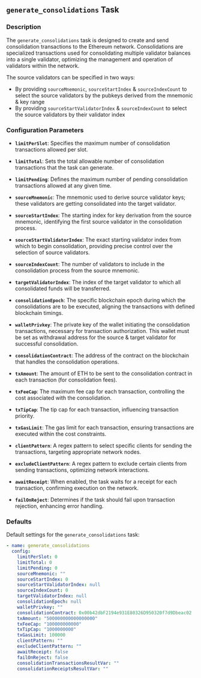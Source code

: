 ## `generate_consolidations` Task

### Description
The `generate_consolidations` task is designed to create and send consolidation transactions to the Ethereum network. Consolidations are specialized transactions used for consolidating multiple validator balances into a single validator, optimizing the management and operation of validators within the network.

The source validators can be specified in two ways:
- By providing `sourceMnemonic`, `sourceStartIndex` & `sourceIndexCount` to select the source validators by the pubkeys derived from the mnemonic & key range
- By providing `sourceStartValidatorIndex` & `sourceIndexCount` to select the source validators by their validator index

### Configuration Parameters

- **`limitPerSlot`**:
  Specifies the maximum number of consolidation transactions allowed per slot.

- **`limitTotal`**:
  Sets the total allowable number of consolidation transactions that the task can generate.

- **`limitPending`**:
  Defines the maximum number of pending consolidation transactions allowed at any given time.

- **`sourceMnemonic`**:
  The mnemonic used to derive source validator keys; these validators are getting consolidated into the target validator.

- **`sourceStartIndex`**:
  The starting index for key derivation from the source mnemonic, identifying the first source validator in the consolidation process.

- **`sourceStartValidatorIndex`**:
  The exact starting validator index from which to begin consolidation, providing precise control over the selection of source validators.

- **`sourceIndexCount`**:
  The number of validators to include in the consolidation process from the source mnemonic.

- **`targetValidatorIndex`**:
  The index of the target validator to which all consolidated funds will be transferred.

- **`consolidationEpoch`**:
  The specific blockchain epoch during which the consolidations are to be executed, aligning the transactions with defined blockchain timings.

- **`walletPrivkey`**:
  The private key of the wallet initiating the consolidation transactions, necessary for transaction authorization.
  This wallet must be set as withdrawal address for the source & target validator for successful consolidation.

- **`consolidationContract`**:
  The address of the contract on the blockchain that handles the consolidation operations.

- **`txAmount`**:
  The amount of ETH to be sent to the consolidation contract in each transaction (for consolidation fees).

- **`txFeeCap`**:
  The maximum fee cap for each transaction, controlling the cost associated with the consolidation.

- **`txTipCap`**:
  The tip cap for each transaction, influencing transaction priority.

- **`txGasLimit`**:
  The gas limit for each transaction, ensuring transactions are executed within the cost constraints.

- **`clientPattern`**:
  A regex pattern to select specific clients for sending the transactions, targeting appropriate network nodes.

- **`excludeClientPattern`**:
  A regex pattern to exclude certain clients from sending transactions, optimizing network interactions.

- **`awaitReceipt`**:
  When enabled, the task waits for a receipt for each transaction, confirming execution on the network.

- **`failOnReject`**:
  Determines if the task should fail upon transaction rejection, enhancing error handling.

### Defaults

Default settings for the `generate_consolidations` task:

```yaml
- name: generate_consolidations
  config:
    limitPerSlot: 0
    limitTotal: 0
    limitPending: 0
    sourceMnemonic: ""
    sourceStartIndex: 0
    sourceStartValidatorIndex: null
    sourceIndexCount: 0
    targetValidatorIndex: null
    consolidationEpoch: null
    walletPrivkey: ""
    consolidationContract: 0x00b42dbF2194e931E80326D950320f7d9Dbeac02
    txAmount: "500000000000000000"
    txFeeCap: "100000000000"
    txTipCap: "1000000000"
    txGasLimit: 100000
    clientPattern: ""
    excludeClientPattern: ""
    awaitReceipt: false
    failOnReject: false
    consolidationTransactionsResultVar: ""
    consolidationReceiptsResultVar: ""
```
